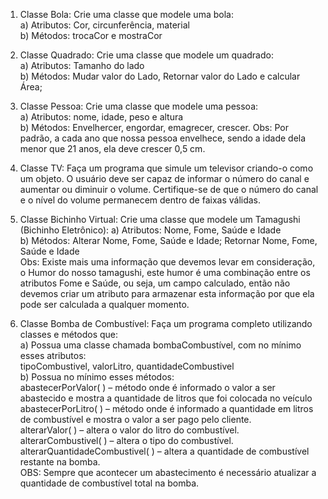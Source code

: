 1. Classe Bola: Crie uma classe que modele uma bola:<br>
 a) Atributos: Cor, circunferência, material<br>
 b) Métodos: trocaCor e mostraCor<br>

2. Classe Quadrado: Crie uma classe que modele um quadrado:<br>
 a) Atributos: Tamanho do lado<br>
 b) Métodos: Mudar valor do Lado, Retornar valor do Lado e calcular Área;<br>

3. Classe Pessoa: Crie uma classe que modele uma pessoa:<br>
 a) Atributos: nome, idade, peso e altura<br>
 b) Métodos: Envelhercer, engordar, emagrecer, crescer. Obs: Por padrão, a cada ano que nossa pessoa envelhece, sendo a idade dela menor que 21 anos, ela deve crescer 0,5 cm.<br>

4. Classe TV: Faça um programa que simule um televisor criando-o como um objeto. O usuário deve ser capaz de informar o número do canal e aumentar ou diminuir o volume. Certifique-se de que o número do canal e o nível do volume permanecem dentro de faixas válidas.<br>

5. Classe Bichinho Virtual: Crie uma classe que modele um Tamagushi (Bichinho Eletrônico):
 a) Atributos: Nome, Fome, Saúde e Idade<br>
 b) Métodos: Alterar Nome, Fome, Saúde e Idade; Retornar Nome, Fome, Saúde e Idade<br> Obs: Existe mais uma informação que devemos levar em consideração, o Humor do nosso tamagushi, este humor é uma combinação entre os atributos Fome e Saúde, ou seja, um campo calculado, então não devemos criar um atributo para armazenar esta informação por que ela pode ser calculada a qualquer momento.<br>

6. Classe Bomba de Combustível: Faça um programa completo utilizando classes e métodos que:<br>
 a) Possua uma classe chamada bombaCombustível, com no mínimo esses atributos:<br>
tipoCombustivel, valorLitro, quantidadeCombustivel<br>
 b) Possua no mínimo esses métodos:<br>
  abastecerPorValor( ) – método onde é informado o valor a ser abastecido e mostra a quantidade de litros que foi colocada no veículo<br>
  abastecerPorLitro( ) – método onde é informado a quantidade em litros de combustível e mostra o valor a ser pago pelo cliente.<br>
  alterarValor( ) – altera o valor do litro do combustível.<br>
  alterarCombustivel( ) – altera o tipo do combustível.<br>
  alterarQuantidadeCombustivel( ) – altera a quantidade de combustível restante na bomba.<br>
  OBS: Sempre que acontecer um abastecimento é necessário atualizar a quantidade de combustível total na bomba.<br>
